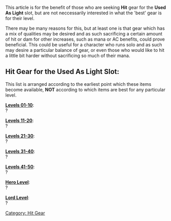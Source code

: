 This article is for the benefit of those who are seeking **Hit** gear
for the **Used As Light** slot, but are not neccessarily interested in
what the 'best' gear is for their level.

There may be many reasons for this, but at least one is that gear which
has a mix of qualities may be desired and as such sacrificing a certain
amount of hit or dam for other increases, such as mana or AC benefits,
could prove beneficial. This could be useful for a character who runs
solo and as such may desire a particular balance of gear, or even those
who would like to hit a little bit harder without sacrificing so much of
their mana.

## Hit Gear for the Used As Light Slot:

This list is arranged according to the earliest point which these items
become available, **NOT** according to which items are best for any
particular level.

**[Levels 01-10](:Category:_Lowmort_Levels_1-10 "wikilink")**:  
?

**[Levels 11-20](:Category:_Lowmort_Levels_11-20 "wikilink")**:  
?

**[Levels 21-30](:Category:_Lowmort_Levels_21-30 "wikilink")**:  
?

**[Levels 31-40](:Category:_Lowmort_Levels_31-40 "wikilink")**:  
?

**[Levels 41-50](:Category:_Lowmort_Levels_41-50 "wikilink")**:  
?

**[Hero Level](:Category:_Hero "wikilink")**:  
?

**[Lord Level](:Category:_Lord "wikilink")**:  
?

[Category: Hit Gear](Category:_Hit_Gear "wikilink")
